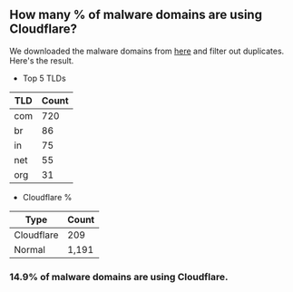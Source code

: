 ## How many % of malware domains are using Cloudflare?


We downloaded the malware domains from [here](https://urlhaus.abuse.ch) and filter out duplicates.
Here's the result.


[//]: # (start replacement)


- Top 5 TLDs

| TLD | Count |
| --- | --- |
| com | 720 |
| br | 86 |
| in | 75 |
| net | 55 |
| org | 31 |


- Cloudflare %

| Type | Count |
| --- | --- |
| Cloudflare | 209 |
| Normal | 1,191 |


### 14.9% of malware domains are using Cloudflare.